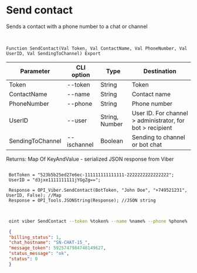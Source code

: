 ﻿---
sidebar_position: 4
---

# Send contact
 Sends a contact with a phone number to a chat or channel


<br/>


`Function SendContact(Val Token, Val ContactName, Val PhoneNumber, Val UserID, Val SendingToChannel) Export`

 | Parameter | CLI option | Type | Destination |
 |-|-|-|-|
 | Token | --token | String | Token |
 | ContactName | --name | String | Contact name |
 | PhoneNumber | --phone | String | Phone number |
 | UserID | --user | String, Number | User ID. For channel > administrator, for bot > recipient |
 | SendingToChannel | --ischannel | Boolean | Sending to channel or bot chat |

 
 Returns: Map Of KeyAndValue - serialized JSON response from Viber





```bsl title="Code example"
 
 BotToken = "523b5b25ed27e6ec-111111111111111-2222222222222222";
 UserID = "d3jxe1111111111jYGgZg==";
 
 Response = OPI_Viber.SendContact(BotToken, "John Doe", "+749521231", UserID, False); //Map
 Response = OPI_Tools.JSONString(Response); //JSON string
 
```
	


```sh title="CLI command example"
 
 oint viber SendContact --token %token% --name %name% --phone %phone% --user "d3jxe1111111111jYGgZg" --ischannel %ischannel%

```

```json title="Result"
 {
 "billing_status": 1,
 "chat_hostname": "SN-CHAT-15_",
 "message_token": 5925747984748149627,
 "status_message": "ok",
 "status": 0
 }
```
